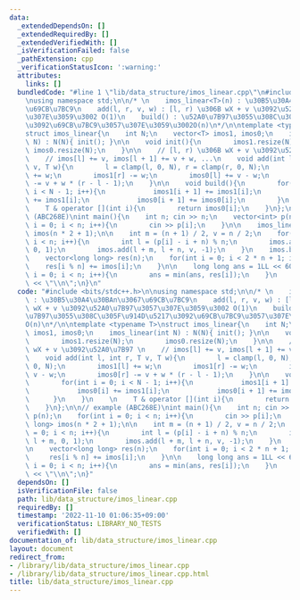 ```yaml
---
data:
  _extendedDependsOn: []
  _extendedRequiredBy: []
  _extendedVerifiedWith: []
  _isVerificationFailed: false
  _pathExtension: cpp
  _verificationStatusIcon: ':warning:'
  attributes:
    links: []
  bundledCode: "#line 1 \"lib/data_structure/imos_linear.cpp\"\n#include <bits/stdc++.h>\n\
    \nusing namespace std;\n\n/* \n    imos_linear<T>(n) : \u30B5\u30A4\u30BAn\u3067\
    \u69CB\u7BC9\n    add(l, r, v, w) : [l, r) \u306B wX + v \u3092\u52A0\u7B97\u3057\
    \u307E\u3059\u3002 O(1)\n    build() : \u52A0\u7B97\u3055\u308C\u305F\u914D\u5217\
    \u3092\u69CB\u7BC9\u3057\u307E\u3059\u3002O(n)\n*/\n\ntemplate <typename T>\n\
    struct imos_linear{\n    int N;\n    vector<T> imos1, imos0;\n    imos_linear(int\
    \ N) : N(N){ init(); }\n\n    void init(){\n        imos1.resize(N);\n       \
    \ imos0.resize(N);\n    }\n\n    // [l, r) \u306B wX + v \u3092\u52A0\u7B97 \n\
    \    // imos[l] += v, imos[l + 1] += v + w, ...\n    void add(int l, int r, T\
    \ v, T w){\n        l = clamp(l, 0, N), r = clamp(r, 0, N);\n        imos1[l]\
    \ += w;\n        imos1[r] -= w;\n        imos0[l] += v - w;\n        imos0[r]\
    \ -= v + w * (r - l - 1);\n    }\n\n    void build(){\n        for(int i = 0;\
    \ i < N - 1; i++){\n            imos1[i + 1] += imos1[i];\n            imos0[i]\
    \ += imos1[i];\n            imos0[i + 1] += imos0[i];\n        }\n    }\n    \n\
    \    T & operator [](int i){\n        return imos0[i];\n    }\n};\n\n// example\
    \ (ABC268E)\nint main(){\n    int n; cin >> n;\n    vector<int> p(n);\n    for(int\
    \ i = 0; i < n; i++){\n        cin >> p[i];\n    }\n\n    imos_linear<long long>\
    \ imos(n * 2 + 1);\n\n    int m = (n + 1) / 2, v = n / 2;\n    for(int i = 0;\
    \ i < n; i++){\n        int l = (p[i] - i + n) % n;\n        imos.add(l, l + m,\
    \ 0, 1);\n        imos.add(l + m, l + n, v, -1);\n    }\n    imos.build();\n\n\
    \    vector<long long> res(n);\n    for(int i = 0; i < 2 * n + 1; i++){\n    \
    \    res[i % n] += imos[i];\n    }\n\n    long long ans = 1LL << 60;\n    for(int\
    \ i = 0; i < n; i++){\n        ans = min(ans, res[i]);\n    }\n    cout << ans\
    \ << \"\\n\";\n}\n"
  code: "#include <bits/stdc++.h>\n\nusing namespace std;\n\n/* \n    imos_linear<T>(n)\
    \ : \u30B5\u30A4\u30BAn\u3067\u69CB\u7BC9\n    add(l, r, v, w) : [l, r) \u306B\
    \ wX + v \u3092\u52A0\u7B97\u3057\u307E\u3059\u3002 O(1)\n    build() : \u52A0\
    \u7B97\u3055\u308C\u305F\u914D\u5217\u3092\u69CB\u7BC9\u3057\u307E\u3059\u3002\
    O(n)\n*/\n\ntemplate <typename T>\nstruct imos_linear{\n    int N;\n    vector<T>\
    \ imos1, imos0;\n    imos_linear(int N) : N(N){ init(); }\n\n    void init(){\n\
    \        imos1.resize(N);\n        imos0.resize(N);\n    }\n\n    // [l, r) \u306B\
    \ wX + v \u3092\u52A0\u7B97 \n    // imos[l] += v, imos[l + 1] += v + w, ...\n\
    \    void add(int l, int r, T v, T w){\n        l = clamp(l, 0, N), r = clamp(r,\
    \ 0, N);\n        imos1[l] += w;\n        imos1[r] -= w;\n        imos0[l] +=\
    \ v - w;\n        imos0[r] -= v + w * (r - l - 1);\n    }\n\n    void build(){\n\
    \        for(int i = 0; i < N - 1; i++){\n            imos1[i + 1] += imos1[i];\n\
    \            imos0[i] += imos1[i];\n            imos0[i + 1] += imos0[i];\n  \
    \      }\n    }\n    \n    T & operator [](int i){\n        return imos0[i];\n\
    \    }\n};\n\n// example (ABC268E)\nint main(){\n    int n; cin >> n;\n    vector<int>\
    \ p(n);\n    for(int i = 0; i < n; i++){\n        cin >> p[i];\n    }\n\n    imos_linear<long\
    \ long> imos(n * 2 + 1);\n\n    int m = (n + 1) / 2, v = n / 2;\n    for(int i\
    \ = 0; i < n; i++){\n        int l = (p[i] - i + n) % n;\n        imos.add(l,\
    \ l + m, 0, 1);\n        imos.add(l + m, l + n, v, -1);\n    }\n    imos.build();\n\
    \n    vector<long long> res(n);\n    for(int i = 0; i < 2 * n + 1; i++){\n   \
    \     res[i % n] += imos[i];\n    }\n\n    long long ans = 1LL << 60;\n    for(int\
    \ i = 0; i < n; i++){\n        ans = min(ans, res[i]);\n    }\n    cout << ans\
    \ << \"\\n\";\n}"
  dependsOn: []
  isVerificationFile: false
  path: lib/data_structure/imos_linear.cpp
  requiredBy: []
  timestamp: '2022-11-10 01:06:35+09:00'
  verificationStatus: LIBRARY_NO_TESTS
  verifiedWith: []
documentation_of: lib/data_structure/imos_linear.cpp
layout: document
redirect_from:
- /library/lib/data_structure/imos_linear.cpp
- /library/lib/data_structure/imos_linear.cpp.html
title: lib/data_structure/imos_linear.cpp
---
```

